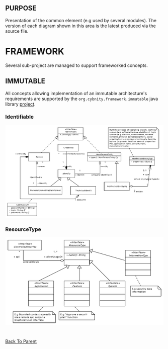## PURPOSE
Presentation of the common element (e.g used by several modules).
The version of each diagram shown in this area is the latest produced via the source file.

# FRAMEWORK
Several sub-project are managed to support frameworked concepts.

## IMMUTABLE
All concepts allowing implementation of an immutable architecture's requirements are supported by the `org.cybnity.framework.immutable` java library [project](/implementations-line/framework/immutable).

### Identifiable
![image](Identifiable_description.PNG)

### ResourceType
![image](ResourceType_description.PNG)

#
[Back To Parent](../)
